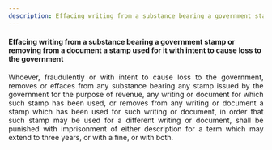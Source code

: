 ```yaml
---
description: Effacing writing from a substance bearing a government stamp or removing from a document a stamp used for it with intent to cause loss to the government
---
```


#### Effacing writing from a substance bearing a government stamp or removing from a document a stamp used for it with intent to cause loss to the government
<div style="text-align: justify">

Whoever, fraudulently or with intent to cause loss to the government, removes or effaces from any substance bearing any stamp issued by the government for the purpose of revenue, any writing or document for which such stamp has been used, or removes from any writing or document a stamp which has been used for such writing or document, in order that such stamp may be used for a different writing or document, shall be punished with imprisonment of either description for a term which may extend to three years, or with a fine, or with both.

</div>
